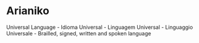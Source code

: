 # Arianiko
Universal Language - Idioma Universal - Linguagem Universal - Linguaggio Universale - Brailled, signed, written and spoken language
